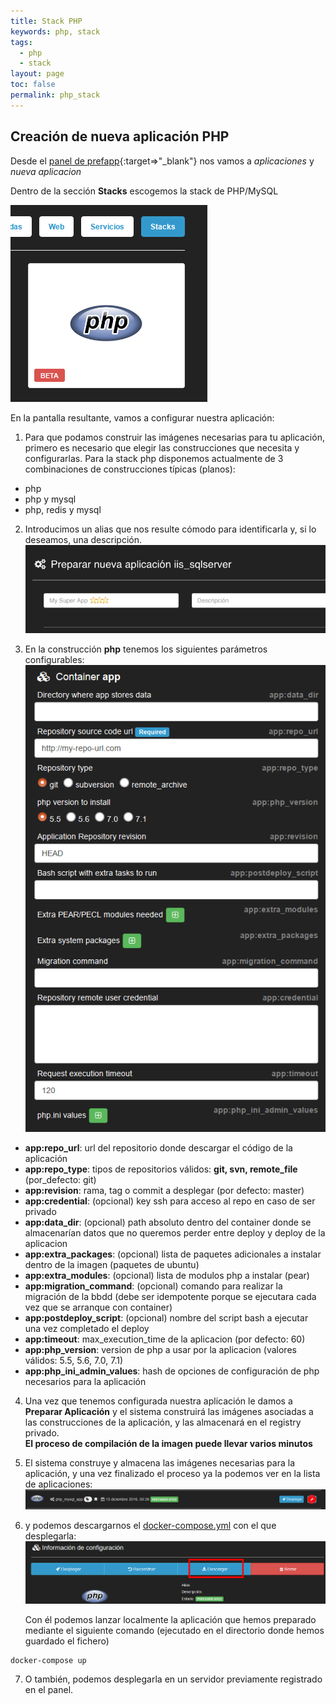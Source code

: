 ```yaml
---
title: Stack PHP
keywords: php, stack
tags:
  - php
  - stack
layout: page
toc: false
permalink: php_stack
---  
```


## Creación de nueva aplicación PHP

Desde el [panel de prefapp](http://panel.prefapp.es){:target=>"_blank"} nos vamos a *aplicaciones* y *nueva aplicacion*

Dentro de la sección **Stacks** escogemos la stack de PHP/MySQL

![stack_php](/images/php_stack.png)

En la pantalla resultante, vamos a configurar nuestra aplicación:

1. Para que podamos construir las imágenes necesarias para tu aplicación, primero es necesario que elegir las construcciones que necesita y configurarlas.
Para la stack php disponemos actualmente de 3 combinaciones de construcciones típicas (planos):
- php
- php y mysql
- php, redis y mysql

2. Introducimos un alias que nos resulte cómodo para identificarla y, si lo deseamos, una descripción.   
![alias_descripción](/images/alias_descripcion.png "Introducimos el alias y la descripción")

3. En la construcción **php** tenemos los siguientes parámetros configurables:   
![parametros_php](/images/parametros_php_stack.png)    
- **app:repo_url**: url del repositorio donde descargar el código de la aplicación
- **app:repo_type**: tipos de repositorios válidos: **git, svn, remote_file** (por_defecto: git)
- **app:revision**: rama, tag o commit a desplegar (por defecto: master)
- **app:credential**: (opcional) key ssh para acceso al repo en caso de ser privado
- **app:data_dir**: (opcional) path absoluto dentro del container donde se almacenarían datos que no queremos perder entre deploy y deploy de la aplicacion
- **app:extra_packages**: (opcional) lista de paquetes adicionales a instalar dentro de la imagen (paquetes de ubuntu)
- **app:extra_modules**: (opcional) lista de modulos php a instalar (pear)
- **app:migration_command**: (opcional) comando para realizar la migración de la bbdd (debe ser idempotente porque se ejecutara cada vez que se arranque con container)
- **app:postdeploy_script**: (opcional) nombre del script bash a ejecutar una vez completado el deploy
- **app:timeout**: max\_execution\_time de la aplicacion (por defecto: 60)
- **app:php_version**: version de php a usar por la aplicacion (valores válidos: 5.5, 5.6, 7.0, 7.1)
- **app:php_ini_admin_values**: hash de opciones de configuración de php necesarios para la aplicación

4. Una vez que tenemos configurada nuestra aplicación le damos a **Preparar Aplicación** y el sistema construirá las imágenes asociadas a las construcciones de la aplicación,
 y las almacenará en el registry privado.   
 **El proceso de compilación de la imagen puede llevar varios minutos**

5. El sistema construye y almacena las imágenes necesarias para la aplicación, y una vez finalizado el proceso ya la podemos ver en la lista de aplicaciones:   
![administrar_aplicacion](/images/php_administrar_aplicacion.png "Administrando la aplicación")

6. y podemos descargarnos el [docker-compose.yml](https://docs.docker.com/compose/compose-file/) con el que desplegarla:   
![descargar_compose](/images/php_descargar_compose.png "Descargar el compose de la aplicación")   

    Con él podemos lanzar localmente la aplicación que hemos preparado mediante el siguiente comando (ejecutado en el directorio donde hemos guardado el fichero)    
```
docker-compose up
```

7. O también, podemos desplegarla en un servidor previamente registrado en el panel.
